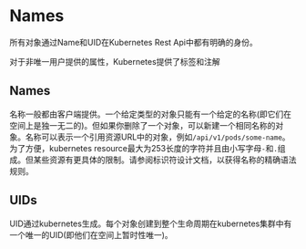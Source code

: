 # Names

所有对象通过Name和UID在Kubernetes Rest Api中都有明确的身份。

对于非唯一用户提供的属性，Kubernetes提供了标签和注解

## Names

名称一般都由客户端提供。一个给定类型的对象只能有一个给定的名称(即它们在空间上是独一无二的)。但如果你删除了一个对象，可以新建一个相同名称的对象。名称可以表示一个引用资源URL中的对象，例如```/api/v1/pods/some-name```。为了方便，kubernetes resource最大为253长度的字符并且由小写字母```-```和```.```组成。但某些资源有更具体的限制。请参阅标识符设计文档，以获得名称的精确语法规则。

## UIDs

UID通过kubernetes生成。每个对象创建到整个生命周期在kubernetes集群中有一个唯一的UID(即他们在空间上暂时性唯一)。